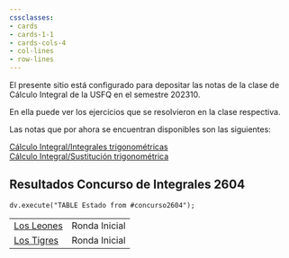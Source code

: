 ```yaml
---
cssclasses:
- cards
- cards-1-1
- cards-cols-4
- col-lines 
- row-lines
---
```

   
El presente sitio está configurado para depositar las notas de la clase de Cálculo Integral de la USFQ en el semestre 202310.   
   
En ella puede ver los ejercicios que se resolvieron en la clase respectiva.   
   
Las notas que por ahora se encuentran disponibles son las siguientes:   
   
[Cálculo Integral/Integrales trigonométricas](../C%C3%A1lculo%20Integral/Integrales%20trigonom%C3%A9tricas.md)   
[Cálculo Integral/Sustitución trigonométrica](../C%C3%A1lculo%20Integral/Sustituci%C3%B3n%20trigonom%C3%A9trica.md)   
   
## Resultados Concurso de Integrales 2604   
   
```dataviewjs 
dv.execute("TABLE Estado from #concurso2604");
```
   
   
|   |   |   
|---|---|   
|[Los Leones](app://obsidian.md/Concurso%20Integrales%202604/Los%20Leones.md)|Ronda Inicial|   
|[Los Tigres](app://obsidian.md/Concurso%20Integrales%202604/Los%20Tigres.md)|Ronda Inicial|